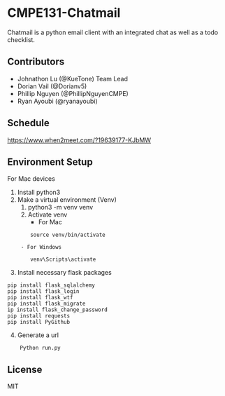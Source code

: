 # CMPE131-Chatmail

Chatmail is a python email client with an integrated chat as well as a todo checklist.

## Contributors

- Johnathon Lu (@KueTone) Team Lead
- Dorian Vail (@Dorianv5)
- Phillip Nguyen (@PhillipNguyenCMPE)
- Ryan Ayoubi (@ryanayoubi)

## Schedule
https://www.when2meet.com/?19639177-KJbMW

## Environment Setup
For Mac devices
1. Install python3
2. Make a virtual environment (Venv)
    1. python3 -m venv venv 
    2. Activate venv
        - For Mac
    ```
        source venv/bin/activate
    ```
        - For Windows 
    ``` 
        venv\Scripts\activate
    ```
3. Install necessary flask packages
```
pip install flask_sqlalchemy
pip install flask_login
pip install flask_wtf
pip install flask_migrate
ip install flask_change_password
pip install requests
pip install PyGithub
```
4. Generate a url
```
    Python run.py
```
## License

MIT
